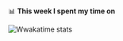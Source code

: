📊 **This week I spent my time on**

![Wwakatime stats](https://github-readme-stats-taupe-two.vercel.app/api/wakatime?username=z9956&hide_title=true&hide_border=true&langs_count=5)
